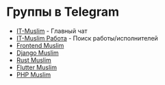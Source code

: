 # Группы в Telegram

- [IT-Muslim](https://t.me/it_muslim) - Главный чат
- [IT-Muslim Работа](https://t.me/it_muslim_job) - Поиск работы/исполнителей
- [Frontend Muslim](https://t.me/frontendmuslim)
- [Django Muslim](https://t.me/django_muslim)
- [Rust Muslim](https://t.me/rust_muslim)
- [Flutter Muslim](https://t.me/flutter_muslim)
- [PHP Muslim](https://t.me/php_muslim)

